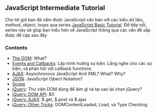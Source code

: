 ## JavaScript Intermediate Tutorial

Cho tới giờ bạn đã nắm được JavaScript căn bản với các kiểu dữ liệu, method, object, loops qua series [JavaScript Basic Tutorial](http://google.com). Để tiếp nối, series này sẽ giúp bạn hiểu hơn về JavaScript thông qua các vấn đề sắp được đề cập sau đây

### Contents
- [The DOM](01-the-dom/README.md): What?
- [Events and Callbacks](02-events-and-callbacks/README.md): Lập trình hướng sự kiện. Lắng nghe cho các sự kiện, và phản hồi với callback functions
- [AJAX](): Asynchronous JavaScript And XML? What? Why?
- [JSON](): JavaScript Ojbect Notation?
- [Scope]()
- [jQuery](): Thư viện DOM dùng để làm gì và tại sao lại chọn jQuery?
- [jQuery: DOM API](): $()
- [jQuery: AJAX](): $.get, $.post và $.ajax
- [jQuery: Other Tricks](): DOMContentLoaded, Load, và Type Checking
